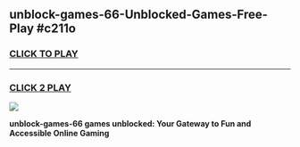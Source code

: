 
## unblock-games-66-Unblocked-Games-Free-Play #c211o
<h3>
<a href="https://us.freeplayer.one?title=unblock-games-66&ref=9M">CLICK TO PLAY</a></h3>
<hr>

<h3>
<a href="https://us.freeplayer.one?title=unblock-games-66&ref=9M">CLICK 2 PLAY</a>
  
</h3>

<a href="https://us.freeplayer.one?title=unblock-games-66&ref=9M"><img src="https://clearcache.store/games.png"></a>


**unblock-games-66 games unblocked: Your Gateway to Fun and Accessible Online Gaming**
